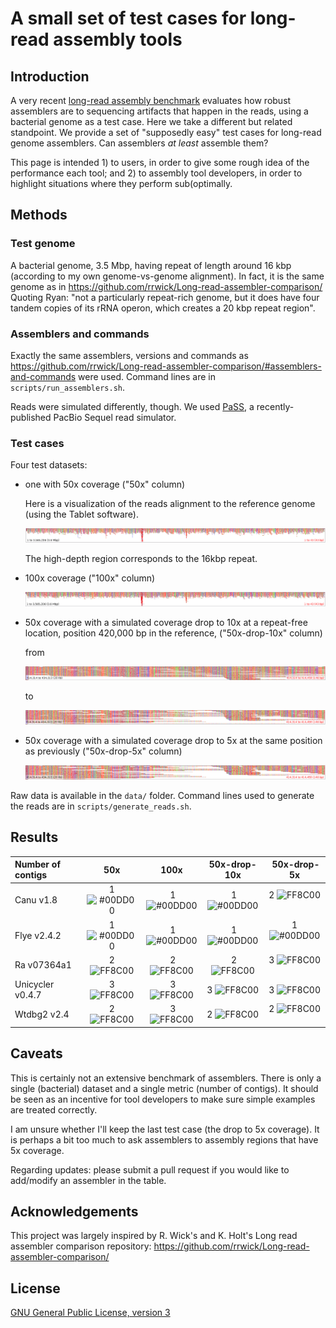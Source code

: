 
#   A small set of test cases for long-read assembly tools 

## Introduction

A very recent [long-read assembly benchmark](https://github.com/rrwick/Long-read-assembler-comparison) evaluates how robust assemblers are to sequencing artifacts that happen in the reads, using a bacterial genome as a test case. Here we take a different but related standpoint. We provide a set of "supposedly easy" test cases for long-read genome assemblers. Can assemblers *at least* assemble them?

This page is intended 1) to users, in order to give some rough idea of the performance each tool; and 2) to assembly tool developers, in order to highlight situations where they perform sub(optimally.

## Methods

### Test genome

A bacterial genome, 3.5 Mbp, having repeat of length around 16 kbp (according to my own genome-vs-genome alignment). In fact, it is the same genome as in https://github.com/rrwick/Long-read-assembler-comparison/ Quoting Ryan: "not a particularly repeat-rich genome, but it does have four tandem copies of its rRNA operon, which creates a 20 kbp repeat region".


### Assemblers and commands

Exactly the same assemblers, versions and commands as https://github.com/rrwick/Long-read-assembler-comparison/#assemblers-and-commands were used. Command lines are in `scripts/run_assemblers.sh`.

Reads were simulated differently, though. We used [PaSS](https://bmcbioinformatics.biomedcentral.com/articles/10.1186/s12859-019-2901-7), a recently-published PacBio Sequel read simulator.

### Test cases

Four test datasets:

- one with 50x coverage ("50x" column)

  Here is a visualization of the reads alignment to the reference genome (using the Tablet software).

  ![50x](images/50x.png)

  The high-depth region corresponds to the 16kbp repeat.

- 100x coverage ("100x" column)

  ![100x](images/100x.png)

- 50x coverage with a simulated coverage drop to 10x at a repeat-free location, position 420,000 bp in the reference, ("50x-drop-10x" column)

  from 

  ![50x_no_drop.png](images/50x_no_drop.png)

  to

  ![50x_with_10x_region](images/50x_with_10x_region.png)

- 50x coverage with a simulated coverage drop to 5x at the same position as previously  ("50x-drop-5x" column)

  ![50x_drop_5x](images/50x_drop_5x.png)

Raw data is available in the `data/` folder.  Command lines used to generate the reads are in `scripts/generate_reads.sh`.

## Results

| Number of contigs | 50x | 100x | 50x-drop-10x | 50x-drop-5x |
| :-------- | :--------: | :------: |:------: |:------: |
| Canu v1.8 | 1 ![#00DD00](https://placehold.it/15/00DD00/000000?text=+) | 1 ![#00DD00](https://placehold.it/15/00DD00/000000?text=+) | 1 ![#00DD00](https://placehold.it/15/00DD00/000000?text=+)| 2 ![FF8C00](https://placehold.it/15/FF8C00/000000?text=+)  |
| Flye v2.4.2 | 1 ![#00DD00](https://placehold.it/15/00DD00/000000?text=+) | 1 ![#00DD00](https://placehold.it/15/00DD00/000000?text=+) | 1 ![#00DD00](https://placehold.it/15/00DD00/000000?text=+)| 1 ![#00DD00](https://placehold.it/15/00DD00/000000?text=+)  |
| Ra v07364a1 | 2 ![FF8C00](https://placehold.it/15/FF8C00/000000?text=+) | 2 ![FF8C00](https://placehold.it/15/FF8C00/000000?text=+) | 2 ![FF8C00](https://placehold.it/15/FF8C00/000000?text=+) | 3 ![FF8C00](https://placehold.it/15/FF8C00/000000?text=+)  |
| Unicycler v0.4.7 | 3 ![FF8C00](https://placehold.it/15/FF8C00/000000?text=+) | 3 ![FF8C00](https://placehold.it/15/FF8C00/000000?text=+) | 3 ![FF8C00](https://placehold.it/15/FF8C00/000000?text=+) | 3 ![FF8C00](https://placehold.it/15/FF8C00/000000?text=+)  |
| Wtdbg2 v2.4 | 2 ![FF8C00](https://placehold.it/15/FF8C00/000000?text=+)  | 3 ![FF8C00](https://placehold.it/15/FF8C00/000000?text=+) | 2 ![FF8C00](https://placehold.it/15/FF8C00/000000?text=+) | 2 ![FF8C00](https://placehold.it/15/FF8C00/000000?text=+)  |

## Caveats 

This is certainly not an extensive benchmark of  assemblers. There is only a single (bacterial) dataset and a single metric (number of contigs). It should be seen as an incentive for tool developers to make sure simple examples are treated correctly.

I am unsure whether I'll keep the last test case (the drop to 5x coverage). It is perhaps a bit too much to ask assemblers to assembly regions that have 5x coverage.

Regarding updates: please submit a pull request if you would like to add/modify an assembler in the table.

## Acknowledgements

This project was largely inspired by R. Wick's and K. Holt's Long read assembler comparison repository: https://github.com/rrwick/Long-read-assembler-comparison/


## License

[GNU General Public License, version 3](https://www.gnu.org/licenses/gpl-3.0.html)

